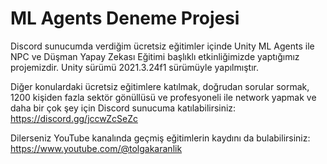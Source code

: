 # ML Agents Deneme Projesi

Discord sunucumda verdiğim ücretsiz eğitimler içinde Unity ML Agents ile NPC ve Düşman Yapay Zekası Eğitimi başlıklı etkinliğimizde yaptığımız projemizdir. Unity sürümü 2021.3.24f1 sürümüyle yapılmıştır.

Diğer konulardaki ücretsiz eğitimlere katılmak, doğrudan sorular sormak, 1200 kişiden fazla sektör gönüllüsü ve profesyoneli ile network yapmak ve daha bir çok şey için Discord sunucuma katılabilirsiniz: https://discord.gg/jccwZcSeZc

Dilerseniz YouTube kanalında geçmiş eğitimlerin kaydını da bulabilirsiniz: https://www.youtube.com/@tolgakaranlik
